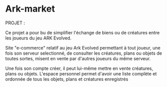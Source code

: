 # Ark-market

PROJET :

Ce projet a pour bu de simplifier l'échange de biens ou de créatures entre les joueurs du jeu ARK Evolved.

Site "e-commerce" relatif au jeu Ark Evolved permettant à tout joueur, une fois son serveur selectionné, de consulter les créatures, plans ou objets de toutes sortes, misent en vente par d'autres joueurs du même serveur.

Une fois son compte créer, il peut lui-même mettre en vente créatures, plans ou objets. L'espace personnel permet d'avoir une liste complète et ordonnée de tous les objets, plans et créatures enregistrés 

